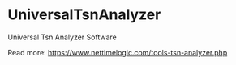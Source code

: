 # UniversalTsnAnalyzer
Universal Tsn Analyzer Software

Read more: https://www.nettimelogic.com/tools-tsn-analyzer.php